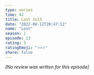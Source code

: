 ```yaml
---
type: series
time: 42
title: Lost 1x13
date: "2022-08-12T20:47:12"
name: "Lost"
season: 1
episode: 13
rating: 3
ratingEmoji: "⭐️⭐️⭐️"
share: false
---
```


*[No review was written for this episode]*